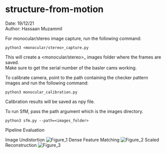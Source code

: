 # structure-from-motion

Date: 19/12/21                                   
Author: Hassaan Muzammil

For monocular/stereo image capture, run the following command:                                         
```
python3 <monocular/stereo>_capture.py
```  
This will create a <monocular/stereo>_ images folder where the frames are saved.                  
Make sure to get the serial number of the basler cams working. 

  
To calibrate camera, point to the path containing the checker pattern images and run the following command:                                                               
```
python3 monocular_calibration.py
```     
Calibration results will be saved as npy file.  
  
To run SfM, pass the path argument which is the images directory.                         
```
python3 sfm.py --path=<images_folder>
```                               


Pipeline Evaluation

Image Undistortion
![Figure_1](https://user-images.githubusercontent.com/52124348/146899997-bc4a4c6e-dffd-4cd1-a2e8-002c048a075c.png)
Dense Feature Matching
![Figure_2](https://user-images.githubusercontent.com/52124348/146900054-34a47965-c6b1-4b4c-b35f-4c225cc8daa5.png)
Scaled Reconstruction
![Figure_3](https://user-images.githubusercontent.com/52124348/146898848-0e58baae-1088-48e2-ad61-8d097aae34c6.png)

